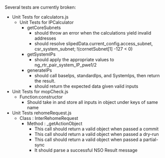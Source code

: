
Several tests are currently broken:
 - Unit Tests for calculators.js
   - Unit Tests for IPCalculator
     - getCoreSubnets
       - should throw an error when the calculations yield invalid addresses
       - should resolve slipedData.current_config.access_subnet, csr_system_subnet; !(cornetSubnet[1] -127 < 0)
     - getSystemIPs
       - should apply the appropriate values to ng_rtr_pair_system_IP_pwe1/2
     - generateIPs
       - should call baseIps, standardIps, and SystemIps, then return the result.
       - should return the expected data given valid inputs
 - Unit Tests for mopCheck.js
   - Function:constructor
     - Should take in and store all inputs in object under keys of same name
 - Unit Tests rehomeRequest.js
   - Class : InterRehomeRequest
     - Method : _getActionObject
       - This call should return a valid object when passed a commit
       - This call should return a valid object when passed a dry-run
       - This call should return a valid object when passed a partial-sync
       - It should parse a successful NSO Result message